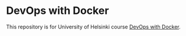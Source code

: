 # DevOps with Docker

This repository is for University of Helsinki course [DevOps with Docker](https://docker-hy.github.io/).